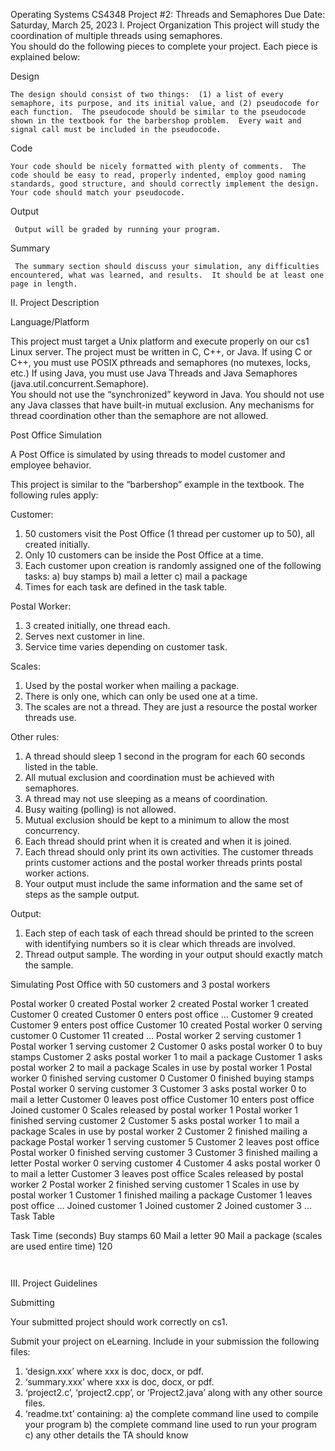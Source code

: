 Operating Systems
CS4348
Project #2:  Threads and Semaphores
Due Date:   Saturday, March 25, 2023
I.  Project Organization
This project will study the coordination of multiple threads using semaphores.  
You should do the following pieces to complete your project.  Each piece is explained below:

Design

    The design should consist of two things:  (1) a list of every semaphore, its purpose, and its initial value, and (2) pseudocode for each function.  The pseudocode should be similar to the pseudocode shown in the textbook for the barbershop problem.  Every wait and signal call must be included in the pseudocode.  


Code

    Your code should be nicely formatted with plenty of comments.  The code should be easy to read, properly indented, employ good naming standards, good structure, and should correctly implement the design.  Your code should match your pseudocode.   


Output

     Output will be graded by running your program.  


Summary

     The summary section should discuss your simulation, any difficulties encountered, what was learned, and results.  It should be at least one page in length.


 
II.  Project Description


Language/Platform

This project must target a Unix platform and execute properly on our cs1 Linux server.
The project must be written in C, C++, or Java.
If using C or C++, you must use POSIX pthreads and semaphores (no mutexes, locks, etc.)
If using Java, you must use Java Threads and Java Semaphores (java.util.concurrent.Semaphore).  
You should not use the “synchronized” keyword in Java.
You should not use any Java classes that have built-in mutual exclusion.
Any mechanisms for thread coordination other than the semaphore are not allowed.


Post Office Simulation

A Post Office is simulated by using threads to model customer and employee behavior.  

This project is similar to the “barbershop” example in the textbook.  The following rules apply:

Customer:
1)	50 customers visit the Post Office (1 thread per customer up to 50), all created initially.
2)	Only 10 customers can be inside the Post Office at a time.
3)	Each customer upon creation is randomly assigned one of the following tasks:
a)	buy stamps
b)	mail a letter
c)	mail a package
4)	Times for each task are defined in the task table.


Postal Worker:
1)	3 created initially, one thread each.
2)	Serves next customer in line.
3)	Service time varies depending on customer task.


Scales:
1)	Used by the postal worker when mailing a package.
2)	There is only one, which can only be used one at a time. 
3)	The scales are not a thread.  They are just a resource the postal worker threads use. 


Other rules:
1)	A thread should sleep 1 second in the program for each 60 seconds listed in the table.  
2)	All mutual exclusion and coordination must be achieved with semaphores.  
3)	A thread may not use sleeping as a means of coordination.  
4)	Busy waiting (polling) is not allowed. 
5)	Mutual exclusion should be kept to a minimum to allow the most concurrency.
6)	Each thread should print when it is created and when it is joined.
7)	Each thread should only print its own activities.  The customer threads prints customer actions and the postal worker threads prints postal worker actions.  
8)	Your output must include the same information and the same set of steps as the sample output.



 
Output:

1)	Each step of each task of each thread should be printed to the screen with identifying numbers so it is clear which threads are involved.  
2)	Thread output sample.  The wording in your output should exactly match the sample.

Simulating Post Office with 50 customers and 3 postal workers

Postal worker 0 created
Postal worker 2 created
Postal worker 1 created
Customer 0 created
Customer 0 enters post office
…
Customer 9 created
Customer 9 enters post office
Customer 10 created
Postal worker 0 serving customer 0
Customer 11 created
…
Postal worker 2 serving customer 1
Postal worker 1 serving customer 2
Customer 0 asks postal worker 0 to buy stamps
Customer 2 asks postal worker 1 to mail a package
Customer 1 asks postal worker 2 to mail a package
Scales in use by postal worker 1
Postal worker 0 finished serving customer 0
Customer 0 finished buying stamps
Postal worker 0 serving customer 3
Customer 3 asks postal worker 0 to mail a letter
Customer 0 leaves post office
Customer 10 enters post office
Joined customer 0
Scales released by postal worker 1
Postal worker 1 finished serving customer 2
Customer 5 asks postal worker 1 to mail a package
Scales in use by postal worker 2
Customer 2 finished mailing a package
Postal worker 1 serving customer 5
Customer 2 leaves post office
Postal worker 0 finished serving customer 3
Customer 3 finished mailing a letter
Postal worker 0 serving customer 4
Customer 4 asks postal worker 0 to mail a letter
Customer 3 leaves post office
Scales released by postal worker 2
Postal worker 2 finished serving customer 1
Scales in use by postal worker 1
Customer 1 finished mailing a package
Customer 1 leaves post office
…
Joined customer 1
Joined customer 2
Joined customer 3
…
     Task Table

Task 	Time (seconds)
Buy stamps
	60
Mail a letter
	90
Mail a package
(scales are used entire time)
	120

	 

III. Project Guidelines


Submitting

Your submitted project should work correctly on cs1.  

Submit your project on eLearning.  Include in your submission the following files:


1)	‘design.xxx’ where xxx is doc, docx, or pdf.
2)	‘summary.xxx’ where xxx is doc, docx, or pdf.
3)	‘project2.c’, ‘project2.cpp’, or ‘Project2.java’ along with any other source files.
4)	‘readme.txt’ containing:
a)	the complete command line used to compile your program
b)	the complete command line used to run your program
c)	any other details the TA should know 
